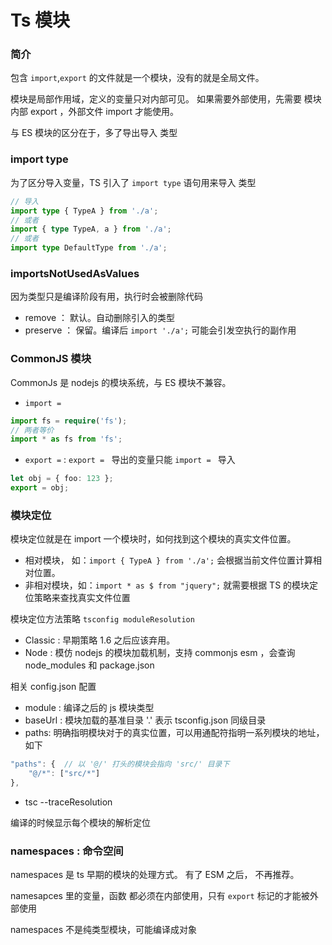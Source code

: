 # Ts 模块

### 简介

包含 `import`,`export` 的文件就是一个模块，没有的就是全局文件。

模块是局部作用域，定义的变量只对内部可见。 如果需要外部使用，先需要 模块内部 export ，外部文件 import 才能使用。

与 ES 模块的区分在于，多了导出导入 类型

### import type

为了区分导入变量，TS 引入了 `import type` 语句用来导入 类型

```ts
// 导入
import type { TypeA } from './a';
// 或者
import { type TypeA, a } from './a';
// 或者
import type DefaultType from './a';

```

### importsNotUsedAsValues

因为类型只是编译阶段有用，执行时会被删除代码

- remove ： 默认。自动删除引入的类型
- preserve ： 保留。编译后 `import './a';` 可能会引发空执行的副作用

### CommonJS 模块

CommonJs 是 nodejs 的模块系统，与 ES 模块不兼容。

- `import =`

```ts
import fs = require('fs');
// 两者等价
import * as fs from 'fs';
```

- `export =` : `export = ` 导出的变量只能 `import = ` 导入

```ts
let obj = { foo: 123 };
export = obj;
```

### 模块定位

模块定位就是在 import 一个模块时，如何找到这个模块的真实文件位置。

- 相对模块， 如：`import { TypeA } from './a';` 会根据当前文件位置计算相对位置。
- 非相对模块，如：`import * as $ from "jquery";` 就需要根据 TS 的模块定位策略来查找真实文件位置

模块定位方法策略 `tsconfig moduleResolution`

- Classic : 早期策略 1.6 之后应该弃用。
- Node : 模仿 nodejs 的模块加载机制，支持 commonjs esm ，会查询 node_modules 和 package.json

相关 config.json 配置

- module : 编译之后的 js 模块类型
- baseUrl : 模块加载的基准目录 '.' 表示 tsconfig.json 同级目录
- paths: 明确指明模块对于的真实位置，可以用通配符指明一系列模块的地址，如下

```ts
"paths": {  // 以 '@/' 打头的模块会指向 'src/' 目录下
    "@/*": ["src/*"]
},
```

- tsc --traceResolution

编译的时候显示每个模块的解析定位

### namespaces : 命令空间

namespaces 是 ts 早期的模块的处理方式。 有了 ESM 之后， 不再推荐。

namesapces 里的变量，函数 都必须在内部使用，只有 `export` 标记的才能被外部使用

namespaces 不是纯类型模块，可能编译成对象
